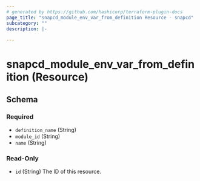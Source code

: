 ```yaml
---
# generated by https://github.com/hashicorp/terraform-plugin-docs
page_title: "snapcd_module_env_var_from_definition Resource - snapcd"
subcategory: ""
description: |-
  
---
```


# snapcd_module_env_var_from_definition (Resource)





<!-- schema generated by tfplugindocs -->
## Schema

### Required

- `definition_name` (String)
- `module_id` (String)
- `name` (String)

### Read-Only

- `id` (String) The ID of this resource.
